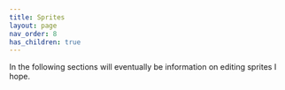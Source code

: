 ```yaml
---
title: Sprites
layout: page
nav_order: 8
has_children: true
---
```


In the following sections will eventually be information on editing sprites I hope.